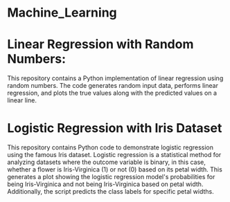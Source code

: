 # Machine_Learning
# Linear Regression with Random Numbers:

This repository contains a Python implementation of linear regression using random numbers. The code generates random input data, performs linear regression, and plots the true values along with the predicted values on a linear line.

# Logistic Regression with Iris Dataset
This repository contains Python code to demonstrate logistic regression using the famous Iris dataset. Logistic regression is a statistical method for analyzing datasets where the outcome variable is binary, in this case, whether a flower is Iris-Virginica (1) or not (0) based on its petal width.
This generates a plot showing the logistic regression model's probabilities for being Iris-Virginica and not being Iris-Virginica based on petal width. Additionally, the script predicts the class labels for specific petal widths.
